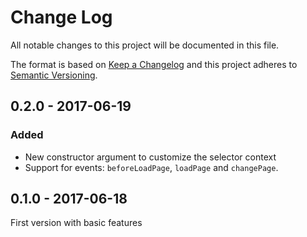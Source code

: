 # Change Log
All notable changes to this project will be documented in this file.

The format is based on [Keep a Changelog](http://keepachangelog.com/) 
and this project adheres to [Semantic Versioning](http://semver.org/).

## 0.2.0 - 2017-06-19

### Added

* New constructor argument to customize the selector context
* Support for events: `beforeLoadPage`, `loadPage` and `changePage`.

## 0.1.0 - 2017-06-18

First version with basic features
